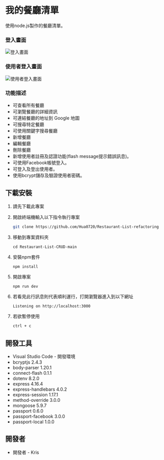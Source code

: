 # 我的餐廳清單
使用node.js製作的餐廳清單。

### 登入畫面
![登入畫面](https://github.com/Hua0720/Restaurant-List-refactoring/blob/main/public/img/login.jpg)

### 使用者登入畫面
![使用者登入畫面](https://github.com/Hua0720/Restaurant-List-refactoring/blob/main/public/img/loginpage.jpg)


### 功能描述

- 可查看所有餐廳
- 可瀏覽餐廳的詳細資訊
- 可連結餐廳的地址到 Google 地圖
- 可搜尋特定餐廳
- 可使用關鍵字搜尋餐廳
- 新增餐廳
- 編輯餐廳
- 刪除餐廳
- 新增使用者註冊及認證功能(flash message提示錯誤訊息)。
- 可使用Facebook帳號登入。
- 可登入及登出使用者。
- 使用bcrypt儲存及驗證使用者密碼。

## 下載安裝

1. 請先下載此專案

2. 開啟終端機輸入以下指令執行專案
   ```bash
   git clone https://github.com/Hua0720/Restaurant-List-refactoring
   ```
   
3. 移動到專案資料夾
   ```
   cd Restaurant-List-CRUD-main
   ```
   
4. 安裝npm套件
   ```
   npm install
   ```
   
5. 開啟專案
   ```
   npm run dev
   ```
   
6. 若看見此行訊息則代表順利運行，打開瀏覽器進入到以下網址
   ```bash
   Listening on http://localhost:3000
   ```
   
7. 若欲暫停使用
   ```bash
   ctrl + c
   ```

## 開發工具

+ Visual Studio Code - 開發環境
+ bcryptjs 2.4.3
+ body-parser 1.20.1
+ connect-flash 0.1.1
+ dotenv 8.2.0
+ express 4.16.4
+ express-handlebars 4.0.2
+ express-session 1.17.1
+ method-override 3.0.0
+ mongoose 5.9.7
+ passport 0.6.0
+ passport-facebook 3.0.0
+ passport-local 1.0.0

## 開發者

+ 開發者 - Kris
